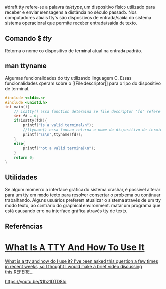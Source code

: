#draft 
tty refere-se a palavra _teletype_, um dispositivo físico utilizado para receber e enviar mensagens a distância no século passado.
Nos computadores atuais tty's são dispositivos de entrada/saída do sistema sistema operacional que permite receber entrada/saída de texto. 
## Comando $ _tty_ 
Retorna o nome do dispositivo de terminal atual na entrada padrão.

## man ttyname
Algumas funcionalidades do tty utilizando linguagem C. Essas funcionalidades operam sobre o [[File descriptor]] para o tipo do dispositivo de terminal.
```c
#include <stdio.h>
#include <unistd.h>
int main(){
	// isatty() essa function determina se file descriptor 'fd' refere-se a um terminal válido. 
	int fd = 0;
	if(isatty(fd)){
		printf("is a valid terminal\n");
		//ttyname() essa funcao retorna o nome do dispositivo de terminal
		printf("%s\n",ttyname(fd));
	}
	else{
		printf("not a valid terminal\n");
	}
	return 0;
}
```

## Utilidades
Se algum momento a interface gráfica do sistema crashar, é possivel alterar para um tty em modo texto para resolver consertar o problema ou continuar trabalhando. Alguns usuários preferem atualizar o sistema através de um tty modo texto, ao contrário do graphical environment. matar um programa que está causando erro na interface gráfica através tty de texto.

## Referências
<div class="rich-link-card-container"><a class="rich-link-card" href="https://youtu.be/N1bz1DTD8Io" target="_blank">
	<div class="rich-link-image-container">
		<div class="rich-link-image" style="background-image: url('https://www.youtube.com/embed/N1bz1DTD8Io?feature=oembed')">
	</div>
	</div>
	<div class="rich-link-card-text">
		<h1 class="rich-link-card-title">What Is A TTY And How To Use It</h1>
		<p class="rich-link-card-description">
		What is a tty and how do I use it?  I've been asked this question a few times in recent weeks, so I thought I would make a brief video discussing this.REFERE...
		</p>
		<p class="rich-link-href">
		https://youtu.be/N1bz1DTD8Io
		</p>
	</div>
</a></div>



